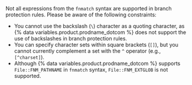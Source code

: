 Not all expressions from the `fnmatch` syntax are supported in branch protection rules. Please be aware of the following constraints:

* You cannot use the backslash (`\`) character as a quoting character, as {% data variables.product.prodname_dotcom %} does not support the use of backslashes in branch protection rules.
* You can specify character sets within square brackets (`[]`), but you cannot currently complement a set with the `^` operator (e.g., `[^charset]`).
* Although {% data variables.product.prodname_dotcom %} supports `File::FNM_PATHNAME` in `fnmatch` syntax, `File::FNM_EXTGLOB` is not supported.
